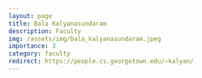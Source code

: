 ```yaml
---
layout: page
title: Bala Kalyanasundaram
description: Faculty
img: /assets/img/bala_kalyanasundaram.jpeg
importance: 3
category: faculty
redirect: https://people.cs.georgetown.edu/~kalyan/
---
```

